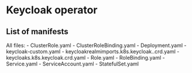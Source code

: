 # Keycloak operator

## List of manifests

All files:
    - ClusterRole.yaml
    - ClusterRoleBinding.yaml
    - Deployment.yaml
    - keycloak-custom.yaml
    - keycloakrealmimports.k8s.keycloak..crd.yaml
    - keycloaks.k8s.keycloak.crd.yaml
    - Role.yaml
    - RoleBinding.yaml
    - Service.yaml
    - ServiceAccount.yaml
    - StatefulSet.yaml
